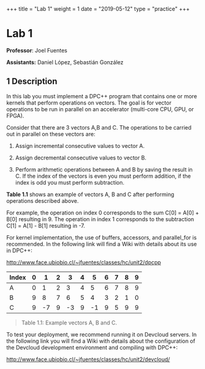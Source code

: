 +++
title = "Lab 1"
weight = 1
date = "2019-05-12"
type = "practice"
+++

# Lab 1

  

**Professor**: Joel Fuentes

**Assistants:** Daniel López, Sebastián González

## 1 Description

In this lab you must implement a DPC++ program that contains one or more kernels that perform operations on vectors. The goal is for vector operations to be run in parallel on an accelerator (multi-core CPU, GPU, or FPGA).

Consider that there are 3 vectors A,B and C. The operations to be carried out in parallel on these vectors are:

  

1. Assign incremental consecutive values to vector A.

2. Assign decremental consecutive values to vector B.

3. Perform arithmetic operations between A and B by saving the result in C. If the index of the vectors is even you must perform addition, if the index is odd you must perform subtraction.

  

**Table 1.1** shows an example of vectors A, B and C after performing operations described above.

For example, the operation on index 0 corresponds to the sum C[0] = A[0] + B[0] resulting in 9. The operation in index 1 corresponds to the subtraction C[1] = A[1] - B[1] resulting in -7.

For kernel implementation, the use of buffers, accessors, and parallel_for is recommended. In the following link will find a Wiki with details about its use in DPC++:

http://www.face.ubiobio.cl/~jfuentes/classes/hc/unit2/dpcpp

  

|Index|0|1|2|3|4|5|6|7|8|9|
|--- | --- | ---|--- | --- | ---|--- | --- | ---| --- |---|
|A|0|1|2|3|4|5|6|7|8|9|
|B|9|8|7|6|5|4|3|2|1|0|
C|9|-7|9|-3|9|-1|9|5|9|9|

> Table 1.1: Example vectors A, B and C.

  

To test your deployment, we recommend running it on Devcloud servers. In the following link you will find a Wiki with details about the configuration of the Devcloud development environment and compiling with DPC++:

  

http://www.face.ubiobio.cl/~jfuentes/classes/hc/unit2/devcloud/
